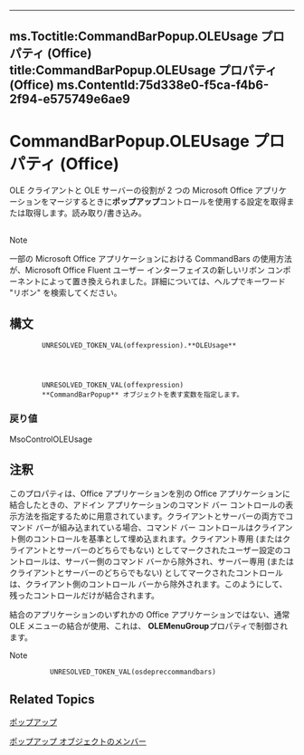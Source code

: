 

---
ms.Toctitle:CommandBarPopup.OLEUsage プロパティ (Office)
title:CommandBarPopup.OLEUsage プロパティ (Office)
ms.ContentId:75d338e0-f5ca-f4b6-2f94-e575749e6ae9
---
# CommandBarPopup.OLEUsage プロパティ (Office)




OLE クライアントと OLE サーバーの役割が 2 つの Microsoft Office アプリケーションをマージするときに**ポップアップ**コントロールを使用する設定を取得または取得します。読み取り/書き込み。

## 

>[!NOTE]
>一部の Microsoft Office アプリケーションにおける CommandBars の使用方法が、Microsoft Office Fluent ユーザー インターフェイスの新しいリボン コンポーネントによって置き換えられました。詳細については、ヘルプでキーワード "リボン" を検索してください。





## 構文

            UNRESOLVED_TOKEN_VAL(offexpression).**OLEUsage**




            UNRESOLVED_TOKEN_VAL(offexpression)
            **CommandBarPopup** オブジェクトを表す変数を指定します。

### 戻り値
MsoControlOLEUsage





## 注釈
このプロパティは、Office アプリケーションを別の Office アプリケーションに結合したときの、アドイン アプリケーションのコマンド バー コントロールの表示方法を指定するために用意されています。クライアントとサーバーの両方でコマンド バーが組み込まれている場合、コマンド バー コントロールはクライアント側のコントロールを基準として埋め込まれます。クライアント専用 (またはクライアントとサーバーのどちらでもない) としてマークされたユーザー設定のコントロールは、サーバー側のコマンド バーから除外され、サーバー専用 (またはクライアントとサーバーのどちらでもない) としてマークされたコントロールは、クライアント側のコントロール バーから除外されます。このようにして、残ったコントロールだけが結合されます。



結合のアプリケーションのいずれかの Office アプリケーションではない、通常 OLE メニューの結合が使用、これは、 **OLEMenuGroup**プロパティで制御されます。



>[!NOTE]
>
              UNRESOLVED_TOKEN_VAL(osdepreccommandbars)
            





## Related Topics

[ポップアップ](a8ae06a3-1d7b-a531-91df-756fafee5314.md)

[ポップアップ オブジェクトのメンバー](8ec16deb-bb74-2871-d837-f706c7a58f2b.md)




